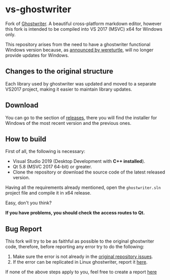 # vs-ghostwriter

Fork of [Ghostwriter](https://github.com/wereturtle/ghostwriter). A beautiful cross-platform markdown editor, however this fork is intended to be compiled into VS 2017 (MSVC) x64 for Windows only.

This repository arises from the need to have a ghostwriter functional Windows version because, as [announced by wereturtle](https://github.com/wereturtle/ghostwriter/issues/367), will no longer provide updates for Windows.

## Changes to the original structure

Each library used by ghostwriter was updated and moved to a separate VS2017 project, making it easier to maintain library updates.

## Download

You can go to the section of [releases](https://github.com/michelolvera/vs-ghostwriter/releases), there you will find the installer for Windows of the most recent version and the previous ones.

## How to build

First of all, the following is necessary:

- Visual Studio 2019 (Desktop Development with **C++ installed**).
- Qt 5.8 (MSVC 2017 64-bit) or greater.
- Clone the repository or download the source code of the latest released version.

Having all the requirements already mentioned, open the `ghostwriter.sln` project file and compile it in x64 release.

Easy, don't you think?

**If you have problems, you should check the access routes to Qt.**

## Bug Report

This fork will try to be as faithful as possible to the original ghostwriter code, therefore, before reporting any error try to do the following:

1. Make sure the error is not already in the [original repository issues](https://github.com/wereturtle/ghostwriter/issues).
2. If the error can be replicated in Linux ghostwriter, report it [here](https://github.com/wereturtle/ghostwriter/issues).

If none of the above steps apply to you, feel free to create a report [here](https://github.com/michelolvera/vs-ghostwriter/issues)



